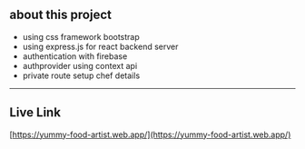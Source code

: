 ## about this project
- using css framework bootstrap
- using express.js for react backend server
- authentication with firebase
- authprovider using context api
- private route setup chef details
---
## Live Link
[https://yummy-food-artist.web.app/](https://yummy-food-artist.web.app/)